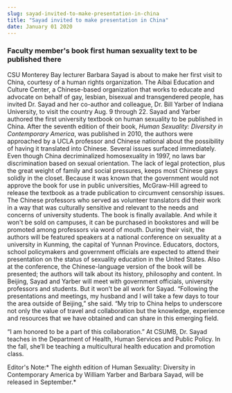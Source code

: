 ```yaml
---
slug: sayad-invited-to-make-presentation-in-china
title: "Sayad invited to make presentation in China"
date: January 01 2020
---
```


 
<h3>Faculty member's book first human sexuality text to be published there</h3>
<p>
  CSU Monterey Bay lecturer Barbara Sayad is about to make her first visit to
  China, courtesy of a human rights organization. The Aibai Education and
  Culture Center, a Chinese-based organization that works to educate and
  advocate on behalf of gay, lesbian, bisexual and transgendered people, has
  invited Dr. Sayad and her co-author and colleague, Dr. Bill Yarber of Indiana
  University, to visit the country Aug. 9 through 22. Sayad and Yarber authored
  the first university textbook on human sexuality to be published in China.
  After the seventh edition of their book,
  <em>Human Sexuality: Diversity in Contemporary America</em>, was published in
  2010, the authors were approached by a UCLA professor and Chinese national
  about the possibility of having it translated into Chinese. Several issues
  surfaced immediately. Even though China decriminalized homosexuality in 1997,
  no laws bar discrimination based on sexual orientation. The lack of legal
  protection, plus the great weight of family and social pressures, keeps most
  Chinese gays solidly in the closet. Because it was known that the government
  would not approve the book for use in public universities, McGraw-Hill agreed
  to release the textbook as a trade publication to circumvent censorship
  issues. The Chinese professors who served as volunteer translators did their
  work in a way that was culturally sensitive and relevant to the needs and
  concerns of university students. The book is finally available. And while it
  won't be sold on campuses, it can be purchased in bookstores and will be
  promoted among professors via word of mouth. During their visit, the authors
  will be featured speakers at a national conference on sexuality at a
  university in Kunming, the capital of Yunnan Province. Educators, doctors,
  school policymakers and government officials are expected to attend their
  presentation on the status of sexuality education in the United States. Also
  at the conference, the Chinese-language version of the book will be presented;
  the authors will talk about its history, philosophy and content. In Beijing,
  Sayad and Yarber will meet with government officials, university professors
  and students. But it won’t be all work for Sayad. “Following the presentations
  and meetings, my husband and I will take a few days to tour the area outside
  of Beijing,” she said. “My trip to China helps to underscore not only the
  value of travel and collaboration but the knowledge, experience and resources
  that we have obtained and can share in this emerging field.
</p>
<p>
  “I am honored to be a part of this collaboration.” At CSUMB, Dr. Sayad teaches
  in the Department of Health, Human Services and Public Policy. In the fall,
  she’ll be teaching a multicultural health education and promotion class.
</p>
<p></p>
<p></p>
<p>
  Editor's Note:* The eighth edition of Human Sexuality: Diversity in
  Contemporary America by William Yarber and Barbara Sayad, will be released in
  September.*
</p>
<p></p>
 
